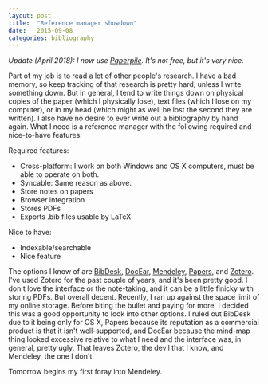 ```yaml
---
layout: post
title:  "Reference manager showdown"
date:   2015-09-08
categories: bibliography
---
```


_Update (April 2018): I now use [Paperpile](http://paperpile.com). It's not free, but it's very nice._

Part of my job is to read a lot of other people's research. I have a bad memory, so keep tracking of that research is pretty hard, unless I write something down. But in general, I tend to write things down on physical copies of the paper (which I physically lose), text files (which I lose on my computer), or in my head (which might as well be lost the second they are written). I also have no desire to ever write out a bibliography by hand again. What I need is a reference manager with the following required and nice-to-have features:

Required features:

- Cross-platform: I work on both Windows and OS X computers, must be able to operate on both.
- Syncable: Same reason as above.
- Store notes on papers
- Browser integration
- Stores PDFs
- Exports .bib files usable by LaTeX

Nice to have:

- Indexable/searchable
- Nice feature

The options I know of are [BibDesk][bibdesk], [DocEar][docear], [Mendeley][mendeley], [Papers][papers], and [Zotero][zotero]. I've used Zotero for the past couple of years, and it's been pretty good. I don't love the interface or the note-taking, and it can be a little finicky with storing PDFs. But overall decent. Recently, I ran up against the space limit of my online storage. Before biting the bullet and paying for more, I decided this was a good opportunity to look into other options. I ruled out BibDesk due to it being only for OS X, Papers because its reputation as a commercial product is that it isn't well-supported, and DocEar because the mind-map thing looked excessive relative to what I need and the interface was, in general, pretty ugly. That leaves Zotero, the devil that I know, and Mendeley, the one I don't.

Tomorrow begins my first foray into Mendeley.

[bibdesk]: http://bibdesk.sourceforge.net/
[docear]: http://www.docear.org/
[mendeley]: https://www.mendeley.com
[papers]: http://www.papersapp.com/
[zotero]: https://www.zotero.org/
